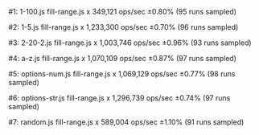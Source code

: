 #1: 1-100.js
  fill-range.js x 349,121 ops/sec ±0.80% (95 runs sampled)

#2: 1-5.js
  fill-range.js x 1,233,300 ops/sec ±0.70% (96 runs sampled)

#3: 2-20-2.js
  fill-range.js x 1,003,746 ops/sec ±0.96% (93 runs sampled)

#4: a-z.js
  fill-range.js x 1,070,109 ops/sec ±0.87% (97 runs sampled)

#5: options-num.js
  fill-range.js x 1,069,129 ops/sec ±0.77% (98 runs sampled)

#6: options-str.js
  fill-range.js x 1,296,739 ops/sec ±0.74% (97 runs sampled)

#7: random.js
  fill-range.js x 589,004 ops/sec ±1.10% (91 runs sampled)